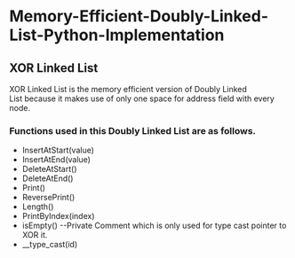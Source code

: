 # Memory-Efficient-Doubly-Linked-List-Python-Implementation
## XOR Linked List
XOR Linked List is the memory efficient version of Doubly Linked List because it makes use of only one space for address field with every node.
### Functions used in this Doubly Linked List are as follows.
* InsertAtStart(value)
* InsertAtEnd(value)
* DeleteAtStart()
* DeleteAtEnd()
* Print()
* ReversePrint()
* Length()
* PrintByIndex(index)
* isEmpty()
--Private Comment which is only used for type cast pointer to XOR it.
* __type_cast(id)
